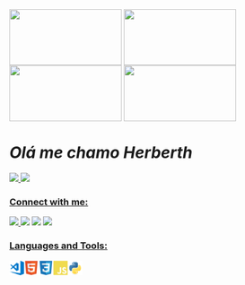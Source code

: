 <div>
    <img align="center" width="200px" height="100px" src="https://media.giphy.com/media/3o85xFUjFFIGxIy7fO/giphy.gif">
    <img align="center" width="200px" height="100px" src="https://media.giphy.com/media/3o85xFUjFFIGxIy7fO/giphy.gif">
    <img align="center" width="200px" height="100px" src="https://media.giphy.com/media/3o85xFUjFFIGxIy7fO/giphy.gif">
    <img align="center" width="200px" height="100px" src="https://media.giphy.com/media/3o85xFUjFFIGxIy7fO/giphy.gif">
    
</div>

# **_Olá me chamo Herberth_**
<div>
    <a href=https://github.com/sm7f>
    <img botton="150em"  src="https://github-readme-stats.vercel.app/api/?username=sm7f&show_icons=true&theme=chartreuse-dark&include_all_commits=true&count_private=true"/>
    <img height="150em" src="https://github-readme-stats.vercel.app/api/top-langs/?username=sm7f&&layout=compact&langs_count=7&theme=chartreuse-dark"/>

</div>


### Connect with me:
<div>
    </a>
    <a href="https://www.instagram.com/heberthamorim/" target="_blank"><img src="https://img.shields.io/badge/-Instagram-9146FF?style=for-the-badge&logo=instagram&logoColor=white" target="_blank">
    </a> 
    <a href="https://www.linkedin.com/in/herberth-amorim-6883321a0/" target="_blank"><img src="https://img.shields.io/badge/-LinkedIn-00bce4?style=for-the-badge&logo=linkedin&logoColor=white" target="_blank"></a> 
    <a href="https://twitter.com/home" target="_blank"><img src="https://img.shields.io/badge/-Twitter-%230077B5?style=for-the-badge&logo=twitter&logoColor=white" target="_blank"></a> 
    <a href="https://www.youtube.com/channel/UCpKC6cfaRhoKr2k966yCf1w" target="_blank"><img src="https://img.shields.io/badge/YouTube-FF0000?style=for-the-badge&logo=youtube&logoColor=white" target="_blank">
</div>

### Languages and Tools:

<div>
    <img align="left" alt="Visual Studio Code" width="26px" src="https://raw.githubusercontent.com/github/explore/80688e429a7d4ef2fca1e82350fe8e3517d3494d/topics/visual-studio-code/visual-studio-code.png" />
    <img align="left" alt="HTML5" width="26px" src="https://raw.githubusercontent.com/devicons/devicon/master/icons/html5/html5-original.svg" />
    <img align="left" alt="CSS" width="26px" src="https://raw.githubusercontent.com/devicons/devicon/master/icons/css3/css3-original.svg" />
    <img align="left" alt="JavaScript" width="26px" src="https://raw.githubusercontent.com/devicons/devicon/master/icons/javascript/javascript-plain.svg" />
    <img align="left" alt="Python" width="26px" src="https://raw.githubusercontent.com/devicons/devicon/master/icons/python/python-original.svg" />
</div>

